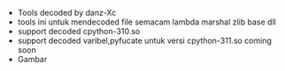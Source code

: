 
- Tools decoded by danz-Xc
- tools ini untuk mendecoded file semacam lambda marshal zlib base dll
- support decoded cpython-310.so
- support decoded varibel,pyfucate
  untuk versi cpython-311.so coming soon
- Gambar
  
